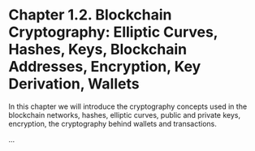 # Chapter 1.2. Blockchain Cryptography: Elliptic Curves, Hashes, Keys, Blockchain Addresses, Encryption, Key Derivation, Wallets

In this chapter we will introduce the cryptography concepts used in the blockchain networks, hashes, elliptic curves, public and private keys, encryption, the cryptography behind wallets and transactions.

...
